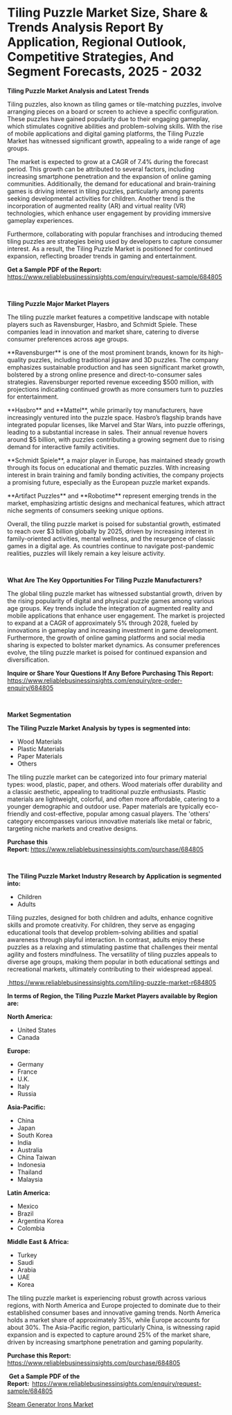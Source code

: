 <p><h1>Tiling Puzzle Market Size, Share & Trends Analysis Report By Application, Regional Outlook, Competitive Strategies, And Segment Forecasts, 2025 - 2032</h1></p><p><strong>Tiling Puzzle Market Analysis and Latest Trends</strong></p>
<p><p>Tiling puzzles, also known as tiling games or tile-matching puzzles, involve arranging pieces on a board or screen to achieve a specific configuration. These puzzles have gained popularity due to their engaging gameplay, which stimulates cognitive abilities and problem-solving skills. With the rise of mobile applications and digital gaming platforms, the Tiling Puzzle Market has witnessed significant growth, appealing to a wide range of age groups.</p><p>The market is expected to grow at a CAGR of 7.4% during the forecast period. This growth can be attributed to several factors, including increasing smartphone penetration and the expansion of online gaming communities. Additionally, the demand for educational and brain-training games is driving interest in tiling puzzles, particularly among parents seeking developmental activities for children. Another trend is the incorporation of augmented reality (AR) and virtual reality (VR) technologies, which enhance user engagement by providing immersive gameplay experiences.</p><p>Furthermore, collaborating with popular franchises and introducing themed tiling puzzles are strategies being used by developers to capture consumer interest. As a result, the Tiling Puzzle Market is positioned for continued expansion, reflecting broader trends in gaming and entertainment.</p></p>
<p><strong>Get a Sample PDF of the Report:&nbsp;</strong> <a href="https://www.reliablebusinessinsights.com/enquiry/request-sample/684805?utm_campaign=3366&utm_medium=2&utm_source=Github&utm_content=ia&utm_term=05042025&utm_id=tiling-puzzle">https://www.reliablebusinessinsights.com/enquiry/request-sample/684805</a></p>
<p>&nbsp;</p>
<p><strong>Tiling Puzzle Major Market Players</strong></p>
<p><p>The tiling puzzle market features a competitive landscape with notable players such as Ravensburger, Hasbro, and Schmidt Spiele. These companies lead in innovation and market share, catering to diverse consumer preferences across age groups.</p><p>**Ravensburger** is one of the most prominent brands, known for its high-quality puzzles, including traditional jigsaw and 3D puzzles. The company emphasizes sustainable production and has seen significant market growth, bolstered by a strong online presence and direct-to-consumer sales strategies. Ravensburger reported revenue exceeding $500 million, with projections indicating continued growth as more consumers turn to puzzles for entertainment.</p><p>**Hasbro** and **Mattel**, while primarily toy manufacturers, have increasingly ventured into the puzzle space. Hasbro’s flagship brands have integrated popular licenses, like Marvel and Star Wars, into puzzle offerings, leading to a substantial increase in sales. Their annual revenue hovers around $5 billion, with puzzles contributing a growing segment due to rising demand for interactive family activities.</p><p>**Schmidt Spiele**, a major player in Europe, has maintained steady growth through its focus on educational and thematic puzzles. With increasing interest in brain training and family bonding activities, the company projects a promising future, especially as the European puzzle market expands.</p><p>**Artifact Puzzles** and **Robotime** represent emerging trends in the market, emphasizing artistic designs and mechanical features, which attract niche segments of consumers seeking unique options.</p><p>Overall, the tiling puzzle market is poised for substantial growth, estimated to reach over $3 billion globally by 2025, driven by increasing interest in family-oriented activities, mental wellness, and the resurgence of classic games in a digital age. As countries continue to navigate post-pandemic realities, puzzles will likely remain a key leisure activity.</p></p>
<p>&nbsp;</p>
<p><strong>What Are The Key Opportunities For Tiling Puzzle Manufacturers?</strong></p>
<p><p>The global tiling puzzle market has witnessed substantial growth, driven by the rising popularity of digital and physical puzzle games among various age groups. Key trends include the integration of augmented reality and mobile applications that enhance user engagement. The market is projected to expand at a CAGR of approximately 5% through 2028, fueled by innovations in gameplay and increasing investment in game development. Furthermore, the growth of online gaming platforms and social media sharing is expected to bolster market dynamics. As consumer preferences evolve, the tiling puzzle market is poised for continued expansion and diversification.</p></p>
<p><strong>Inquire or Share Your Questions If Any Before Purchasing This Report:</strong> <a href="https://www.reliablebusinessinsights.com/enquiry/pre-order-enquiry/684805?utm_campaign=3366&utm_medium=2&utm_source=Github&utm_content=ia&utm_term=05042025&utm_id=tiling-puzzle">https://www.reliablebusinessinsights.com/enquiry/pre-order-enquiry/684805</a></p>
<p>&nbsp;</p>
<p><strong>Market Segmentation</strong></p>
<p><strong>The Tiling Puzzle Market Analysis by types is segmented into:</strong></p>
<p><ul><li>Wood Materials</li><li>Plastic Materials</li><li>Paper Materials</li><li>Others</li></ul></p>
<p><p>The tiling puzzle market can be categorized into four primary material types: wood, plastic, paper, and others. Wood materials offer durability and a classic aesthetic, appealing to traditional puzzle enthusiasts. Plastic materials are lightweight, colorful, and often more affordable, catering to a younger demographic and outdoor use. Paper materials are typically eco-friendly and cost-effective, popular among casual players. The 'others' category encompasses various innovative materials like metal or fabric, targeting niche markets and creative designs.</p></p>
<p><strong>Purchase this Report:&nbsp;</strong><a href="https://www.reliablebusinessinsights.com/purchase/684805?utm_campaign=3366&utm_medium=2&utm_source=Github&utm_content=ia&utm_term=05042025&utm_id=tiling-puzzle">https://www.reliablebusinessinsights.com/purchase/684805</a></p>
<p>&nbsp;</p>
<p><strong>The Tiling Puzzle Market Industry Research by Application is segmented into:</strong></p>
<p><ul><li>Children</li><li>Adults</li></ul></p>
<p><p>Tiling puzzles, designed for both children and adults, enhance cognitive skills and promote creativity. For children, they serve as engaging educational tools that develop problem-solving abilities and spatial awareness through playful interaction. In contrast, adults enjoy these puzzles as a relaxing and stimulating pastime that challenges their mental agility and fosters mindfulness. The versatility of tiling puzzles appeals to diverse age groups, making them popular in both educational settings and recreational markets, ultimately contributing to their widespread appeal.</p></p>
<p><a href="https://www.reliablebusinessinsights.com/tiling-puzzle-market-r684805?utm_campaign=3366&utm_medium=2&utm_source=Github&utm_content=ia&utm_term=05042025&utm_id=tiling-puzzle">&nbsp;https://www.reliablebusinessinsights.com/tiling-puzzle-market-r684805</a></p>
<p><strong>In terms of Region, the Tiling Puzzle Market Players available by Region are:</strong></p>
<p>
    <p> <strong> North America: </strong>
        <ul>
            <li>United States</li>
            <li>Canada</li>
        </ul>
        </p> 
    <p> <strong> Europe: </strong>
        <ul>
            <li>Germany</li>
            <li>France</li>
            <li>U.K.</li>
            <li>Italy</li>
            <li>Russia</li>
        </ul>
        </p> 
    <p> <strong> Asia-Pacific: </strong>
        <ul>
            <li>China</li>
            <li>Japan</li>
            <li>South Korea</li>
            <li>India</li>
            <li>Australia</li>
            <li>China Taiwan</li>
            <li>Indonesia</li>
            <li>Thailand</li>
            <li>Malaysia</li>
        </ul>
        </p> 
    <p> <strong> Latin America: </strong>
        <ul>
            <li>Mexico</li>
            <li>Brazil</li>
            <li>Argentina Korea</li>
            <li>Colombia</li>
        </ul>
        </p> 
    <p> <strong> Middle East & Africa: </strong>
        <ul>
            <li>Turkey</li>
            <li>Saudi</li>
            <li>Arabia</li>
            <li>UAE</li>
            <li>Korea</li>
        </ul>
    </p>
    </p>
<p><p>The tiling puzzle market is experiencing robust growth across various regions, with North America and Europe projected to dominate due to their established consumer bases and innovative gaming trends. North America holds a market share of approximately 35%, while Europe accounts for about 30%. The Asia-Pacific region, particularly China, is witnessing rapid expansion and is expected to capture around 25% of the market share, driven by increasing smartphone penetration and gaming popularity.</p></p>
<p><strong>Purchase this Report: </strong><a href="https://www.reliablebusinessinsights.com/purchase/684805?utm_campaign=3366&utm_medium=2&utm_source=Github&utm_content=ia&utm_term=05042025&utm_id=tiling-puzzle">https://www.reliablebusinessinsights.com/purchase/684805</a></p>
<p>&nbsp;<strong>Get a Sample PDF of the Report:&nbsp;&nbsp;</strong><a href="https://www.reliablebusinessinsights.com/enquiry/request-sample/684805?utm_campaign=3366&utm_medium=2&utm_source=Github&utm_content=ia&utm_term=05042025&utm_id=tiling-puzzle">https://www.reliablebusinessinsights.com/enquiry/request-sample/684805</a></p>
<p><strong></strong></p>
<p><p><a href="https://github.com/maseykokosq1/Market-Research-Report-List-1/blob/main/steam-generator-irons-market.md?utm_campaign=3366&utm_medium=2&utm_source=Github&utm_content=ia&utm_term=05042025&utm_id=tiling-puzzle">Steam Generator Irons Market</a></p></p>